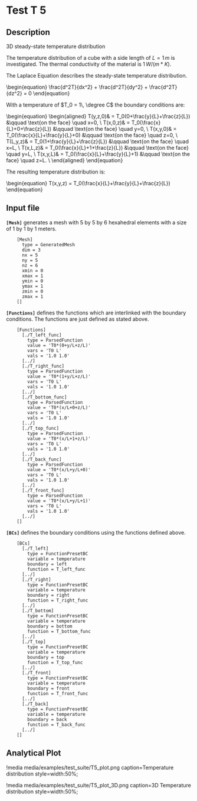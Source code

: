 # Test T 5

## Description

3D steady-state temperature distribution

The temperature distribution of a cube with a side length of $L = 1\,m$ is investigated. The thermal conductivity of the material is $1\,W/(m*K)$.

The Laplace Equation describes the steady-state temperature distribution.

\begin{equation}
 \frac{d^2T}{dx^2} + \frac{d^2T}{dy^2} + \frac{d^2T}{dz^2} = 0
\end{equation}

With a temperature of $T_0 = 1\, \degree C$ the boundary conditions are:

\begin{equation}
\begin{aligned}
T(y,z,0)& = T_0(0+\frac{y}{L}+\frac{z}{L}) &\qquad \text{on the face} \quad x=0, \\
T(x,0,z)& = T_0(\frac{x}{L}+0+\frac{z}{L}) &\qquad \text{on the face} \quad y=0, \\
T(x,y,0)& = T_0(\frac{x}{L}+\frac{y}{L}+0) &\qquad \text{on the face} \quad z=0, \\
T(L,y,z)& = T_0(1+\frac{y}{L}+\frac{z}{L}) &\qquad \text{on the face} \quad x=L, \\
T(x,L,z)& = T_0(\frac{x}{L}+1+\frac{z}{L}) &\qquad \text{on the face} \quad y=L, \\
T(x,y,L)& = T_0(\frac{x}{L}+\frac{y}{L}+1) &\qquad \text{on the face} \quad z=L. \\
\end{aligned}
\end{equation}

The resulting temperature distribution is:

\begin{equation}
T(x,y,z) = T_0(\frac{x}{L}+\frac{y}{L}+\frac{z}{L})
\end{equation}

## Input file

**`[Mesh]`** generates a mesh with 5 by 5 by 6 hexahedral elements with a size of 1 by 1 by 1 meters.

```
    [Mesh]
      type = GeneratedMesh
      dim = 3
      nx = 5
      ny = 5
      nz = 6
      xmin = 0
      xmax = 1
      ymin = 0
      ymax = 1
      zmin = 0
      zmax = 1
    []
```

**`[Functions]`** defines the functions which are interlinked with the boundary conditions. The functions are just defined as stated above.

```
    [Functions]
      [./T_left_func]
        type = ParsedFunction
        value = 'T0*(0+y/L+z/L)'
        vars = 'T0 L'
        vals = '1.0 1.0'
      [../]
      [./T_right_func]
        type = ParsedFunction
        value = 'T0*(1+y/L+z/L)'
        vars = 'T0 L'
        vals = '1.0 1.0'
      [../]
      [./T_bottom_func]
        type = ParsedFunction
        value = 'T0*(x/L+0+z/L)'
        vars = 'T0 L'
        vals = '1.0 1.0'
      [../]
      [./T_top_func]
        type = ParsedFunction
        value = 'T0*(x/L+1+z/L)'
        vars = 'T0 L'
        vals = '1.0 1.0'
      [../]
      [./T_back_func]
        type = ParsedFunction
        value = 'T0*(x/L+y/L+0)'
        vars = 'T0 L'
        vals = '1.0 1.0'
      [../]
      [./T_front_func]
        type = ParsedFunction
        value = 'T0*(x/L+y/L+1)'
        vars = 'T0 L'
        vals = '1.0 1.0'
      [../]
    []
```

**`[BCs]`** defines the boundary conditions using the functions defined above.

```
    [BCs]
      [./T_left]
        type = FunctionPresetBC
        variable = temperature
        boundary = left
        function = T_left_func
      [../]
      [./T_right]
        type = FunctionPresetBC
        variable = temperature
        boundary = right
        function = T_right_func
      [../]
      [./T_bottom]
        type = FunctionPresetBC
        variable = temperature
        boundary = bottom
        function = T_bottom_func
      [../]
      [./T_top]
        type = FunctionPresetBC
        variable = temperature
        boundary = top
        function = T_top_func
      [../]
      [./T_front]
        type = FunctionPresetBC
        variable = temperature
        boundary = front
        function = T_front_func
      [../]
      [./T_back]
        type = FunctionPresetBC
        variable = temperature
        boundary = back
        function = T_back_func
      [../]
    []
```

## Analytical Plot

!media media/examples/test_suite/T5_plot.png
       caption=Temperature distribution
       style=width:50%;

!media media/examples/test_suite/T5_plot_3D.png
       caption=3D Temperature distribution
       style=width:50%;
